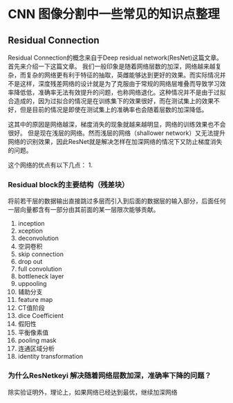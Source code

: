 # CNN 图像分割中一些常见的知识点整理
## Residual Connection
Residual Connection的概念来自于Deep residual network(ResNet)这篇文章。首先来介绍一下这篇文章。
我们一般印象是随着网络层数的加深，网络越来越复杂，而复杂的网络更有利于特征的抽取，英雌能够达到更好的效果。而实际情况并不是这样，深度残差网络的设计就是为了克服由于常规的网络层堆叠而导致学习效率降低低，准确率无法有效提升的问题，也称网络退化。这种情况并不是由于过拟合造成的，因为过拟合的情况是在训练集下的效果很好，而在测试集上的效果不好，但是目前的情况是即使在测试集上的准确率也会随着层数的加深降低。

这其中的原因是网络越深，梯度消失的现象就越来越明显，网络的训练效果也不会很好。 但是现在浅层的网络。然而浅层的网络（shallower
 network）又无法提升网络的识别效果，因此ResNet就是解决怎样在加深网络的情况下又防止梯度消失的问题。

这个网络的优点有以下几点：
1.

### Residual block的主要结构（残差块）
将前若干层的数据输出直接跳过多层而引入到后面的数据层的输入部分，后面任何一层向量都含有一部分由其前面的某一层限次能够贡献。



1. inception
2. xception
3. deconvolution
4. 空洞卷积
5. skip connection
6. drop out
7. full convolution
8.  bottleneck layer
9.  uppooling
10. 辅助分支
11. feature map
12. CT值阶段
13. dice Coefficient
14. 假阳性
15. 平衡像素值
16. pooling mask
17. 连通区域分析
18. identity transformation

### 为什么ResNetkeyi 解决随着网络层数加深，准确率下降的问题？
除实验证明外，理论上，如果网络已经达到最优，继续加深网络 
